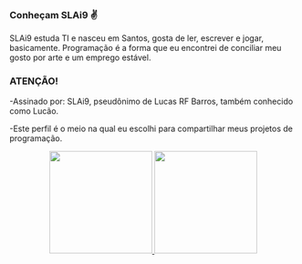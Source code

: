 ### Conheçam SLAi9 ✌

SLAi9 estuda TI e nasceu em Santos, gosta de ler, escrever e jogar, basicamente. 
Programação é a forma que eu encontrei de conciliar meu gosto por arte e um emprego estável. 

### ATENÇÃO!

-Assinado por: SLAi9, pseudônimo de Lucas RF Barros, também conhecido como Lucão.

-Este perfil é o meio na qual eu escolhi para compartilhar meus projetos de programação. 

<div align="center">
  <a href="https://github.com/SLAi9">
  <img height="180em" src="https://github-readme-stats.vercel.app/api?username=SLAi9&show_icons=true&theme=dracula&include_all_commits=true&count_private=true"/>
  <img height="180em" src="https://github-readme-stats.vercel.app/api/top-langs/?username=SLAi9&layout=compact&langs_count=7&theme=dracula"/>
</div>
